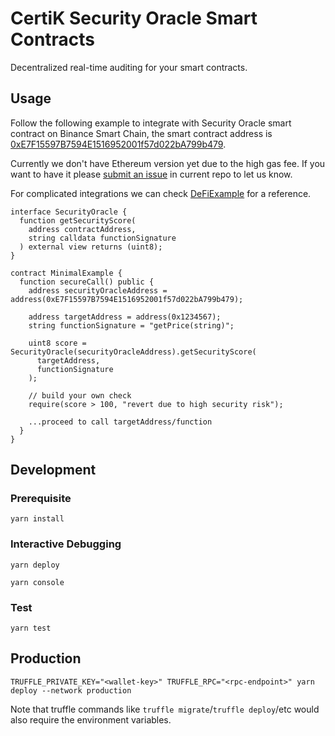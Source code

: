 # CertiK Security Oracle Smart Contracts

Decentralized real-time auditing for your smart contracts.

## Usage

Follow the following example to integrate with Security Oracle smart contract on Binance Smart Chain, the smart contract address is [0xE7F15597B7594E1516952001f57d022bA799b479](https://bscscan.com/address/0xE7F15597B7594E1516952001f57d022bA799b479).

Currently we don't have Ethereum version yet due to the high gas fee. If you want to have it please [submit an issue](https://github.com/certikfoundation/security-oracle-smart-contracts/issues/new) in current repo to let us know.

For complicated integrations we can check [DeFiExample](contracts/DeFiExample.sol) for a reference.

```
interface SecurityOracle {
  function getSecurityScore(
    address contractAddress,
    string calldata functionSignature
  ) external view returns (uint8);
}

contract MinimalExample {
  function secureCall() public {
    address securityOracleAddress = address(0xE7F15597B7594E1516952001f57d022bA799b479);

    address targetAddress = address(0x1234567);
    string functionSignature = "getPrice(string)";

    uint8 score = SecurityOracle(securityOracleAddress).getSecurityScore(
      targetAddress,
      functionSignature
    );

    // build your own check
    require(score > 100, "revert due to high security risk");

    ...proceed to call targetAddress/function
  }
}
```

## Development

### Prerequisite

```
yarn install
```

### Interactive Debugging

```
yarn deploy

yarn console
```

### Test

```
yarn test
```

## Production

```
TRUFFLE_PRIVATE_KEY="<wallet-key>" TRUFFLE_RPC="<rpc-endpoint>" yarn deploy --network production
```

Note that truffle commands like `truffle migrate`/`truffle deploy`/etc would also require the environment variables.
